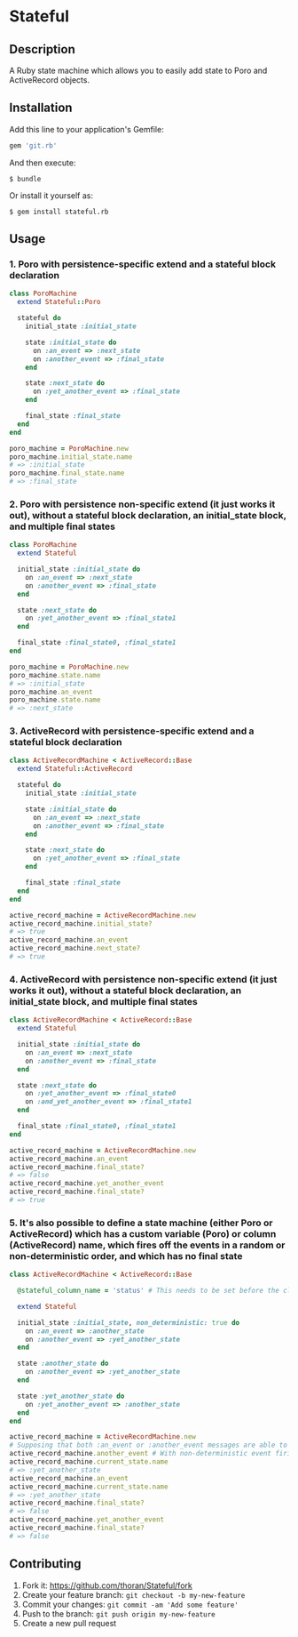 # Stateful

## Description

A Ruby state machine which allows you to easily add state to Poro and ActiveRecord objects.

## Installation

Add this line to your application's Gemfile:
```ruby
gem 'git.rb'
```
And then execute:
```shell
$ bundle
```
Or install it yourself as:
```shell
$ gem install stateful.rb
```

## Usage

### 1. Poro with persistence-specific extend and a stateful block declaration

```ruby
class PoroMachine
  extend Stateful::Poro

  stateful do
    initial_state :initial_state

    state :initial_state do
      on :an_event => :next_state
      on :another_event => :final_state
    end

    state :next_state do
      on :yet_another_event => :final_state
    end

    final_state :final_state
  end
end

poro_machine = PoroMachine.new
poro_machine.initial_state.name
# => :initial_state
poro_machine.final_state.name
# => :final_state
```

### 2. Poro with persistence non-specific extend (it just works it out), without a stateful block declaration, an initial_state block, and multiple final states

```ruby
class PoroMachine
  extend Stateful

  initial_state :initial_state do
    on :an_event => :next_state
    on :another_event => :final_state
  end

  state :next_state do
    on :yet_another_event => :final_state1
  end

  final_state :final_state0, :final_state1
end

poro_machine = PoroMachine.new
poro_machine.state.name
# => :initial_state
poro_machine.an_event
poro_machine.state.name
# => :next_state
```

### 3. ActiveRecord with persistence-specific extend and a stateful block declaration
```ruby
class ActiveRecordMachine < ActiveRecord::Base
  extend Stateful::ActiveRecord

  stateful do
    initial_state :initial_state

    state :initial_state do
      on :an_event => :next_state
      on :another_event => :final_state
    end

    state :next_state do
      on :yet_another_event => :final_state
    end

    final_state :final_state
  end
end

active_record_machine = ActiveRecordMachine.new
active_record_machine.initial_state?
# => true
active_record_machine.an_event
active_record_machine.next_state?
# => true
```

### 4. ActiveRecord with persistence non-specific extend (it just works it out), without a stateful block declaration, an initial_state block, and multiple final states

```ruby
class ActiveRecordMachine < ActiveRecord::Base
  extend Stateful

  initial_state :initial_state do
    on :an_event => :next_state
    on :another_event => :final_state
  end

  state :next_state do
    on :yet_another_event => :final_state0
    on :and_yet_another_event => :final_state1
  end

  final_state :final_state0, :final_state1
end

active_record_machine = ActiveRecordMachine.new
active_record_machine.an_event
active_record_machine.final_state?
# => false
active_record_machine.yet_another_event
active_record_machine.final_state?
# => true
```

### 5. It's also possible to define a state machine (either Poro or ActiveRecord) which has a custom variable (Poro) or column (ActiveRecord) name, which fires off the events in a random or non-deterministic order, and which has no final state
```ruby
class ActiveRecordMachine < ActiveRecord::Base

  @stateful_column_name = 'status' # This needs to be set before the class is extended. The default is 'current_state'.

  extend Stateful

  initial_state :initial_state, non_deterministic: true do
    on :an_event => :another_state
	on :another_event => :yet_another_state
  end

  state :another_state do
    on :another_event => :yet_another_state
  end

  state :yet_another_state do
    on :yet_another_event => :another_state
  end
end

active_record_machine = ActiveRecordMachine.new
# Supposing that both :an_event or :another_event messages are able to fire, then if the order of the evaluation of the transitions is non-deterministic, then the state change is also.  Non-deterministic event ordering really only makes sense in the context of the sibling library thoran/Eventful, which will evaluate the transitions automatically and will do so in the order as presented by Stateful.
active_record_machine.another_event # With non-deterministic event firing it could check for :another_event before checking :an_event.
active_record_machine.current_state.name
# => :yet_another_state
active_record_machine.an_event
active_record_machine.current_state.name
# => :yet_another_state
active_record_machine.final_state?
# => false
active_record_machine.yet_another_event
active_record_machine.final_state?
# => false
```

## Contributing

1. Fork it: https://github.com/thoran/Stateful/fork
2. Create your feature branch: `git checkout -b my-new-feature`
3. Commit your changes: `git commit -am 'Add some feature'`
4. Push to the branch: `git push origin my-new-feature`
5. Create a new pull request
